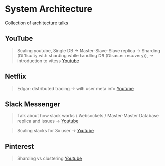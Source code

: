 # System Architecture

Collection of architecture talks

## YouTube
> Scaling youtube, Single DB -> Master-Slave-Slave replica -> Sharding (Difficulty with sharding while handling DR (Disaster recovery)), -> introduction to vitess 
> [Youtube](https://www.youtube.com/watch?v=5yDO-tmIoXY)


## Netflix
> Edgar: distributed tracing -> with user meta info [Youtube](https://www.youtube.com/watch?v=zKOXTIovdb0&list=PLndbWGuLoHeYTBaqFu31Nac-19qsdUl_V&index=3&ab_channel=InfoQInfoQ)

## Slack Messenger   


> Talk about how slack works / Websockets / Master-Master Database replica and issues ->
> [Youtube](https://www.youtube.com/watch?v=WE9c9AZe-DY&ab_channel=InfoQ)


> Scaling slacks for 3x user  -> [Youtube](https://www.youtube.com/watch?v=_M-oHxknfnI&ab_channel=InfoQ)


## Pinterest
> Sharding vs clustering [Youtube](https://www.youtube.com/watch?v=fYnrtjO-Ne0&ab_channel=MySQL)

